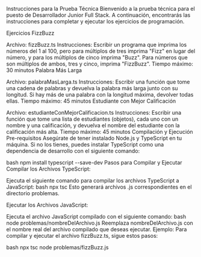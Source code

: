 Instrucciones para la Prueba Técnica
Bienvenido a la prueba técnica para el puesto de Desarrollador Junior Full Stack. A continuación, encontrarás las instrucciones para completar y ejecutar los ejercicios de programación.

Ejercicios
FizzBuzz

Archivo: fizzBuzz.ts
Instrucciones: Escribir un programa que imprima los números del 1 al 100, pero para múltiplos de tres imprima "Fizz" en lugar del número, y para los múltiplos de cinco imprima "Buzz". Para números que son múltiplos de ambos, tres y cinco, imprima "FizzBuzz".
Tiempo máximo: 30 minutos
Palabra Más Larga

Archivo: palabraMasLarga.ts
Instrucciones: Escribir una función que tome una cadena de palabras y devuelva la palabra más larga junto con su longitud. Si hay más de una palabra con la longitud máxima, devolver todas ellas.
Tiempo máximo: 45 minutos
Estudiante con Mejor Calificación

Archivo: estudianteConMejorCalificacion.ts
Instrucciones: Escribir una función que tome una lista de estudiantes (objetos), cada uno con un nombre y una calificación, y devuelva el nombre del estudiante con la calificación más alta.
Tiempo máximo: 45 minutos
Compilación y Ejecución
Pre-requisitos
Asegúrate de tener instalado Node.js y TypeScript en tu máquina. Si no los tienes, puedes instalar TypeScript como una dependencia de desarrollo con el siguiente comando:

bash
npm install typescript --save-dev
Pasos para Compilar y Ejecutar
Compilar los Archivos TypeScript:

Ejecuta el siguiente comando para compilar los archivos TypeScript a JavaScript:
bash
npx tsc
Esto generará archivos .js correspondientes en el directorio problemas.

Ejecutar los Archivos JavaScript:

Ejecuta el archivo JavaScript compilado con el siguiente comando:
bash
node problemas/nombreDelArchivo.js
Reemplaza nombreDelArchivo.js con el nombre real del archivo compilado que deseas ejecutar.
Ejemplo:
Para compilar y ejecutar el archivo fizzBuzz.ts, sigue estos pasos:

bash
npx tsc
node problemas/fizzBuzz.js
